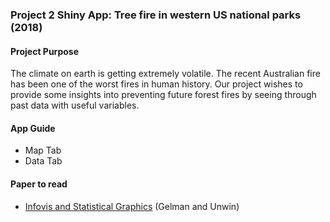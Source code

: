 ### Project 2 Shiny App: Tree fire in western US national parks (2018)

#### Project Purpose
The climate on earth is getting extremely volatile. The recent Australian fire has been one of the worst fires in human history. Our project wishes to provide some insights into preventing future forest fires by seeing through past data with useful variables. 

#### App Guide
+ Map Tab
+ Data Tab


#### Paper to read
<ul>
<li><a href="http://www.stat.columbia.edu/~gelman/research/published/vis14.pdf" target="_blank">Infovis and Statistical Graphics</a> (Gelman and Unwin)</li>
</ul>
